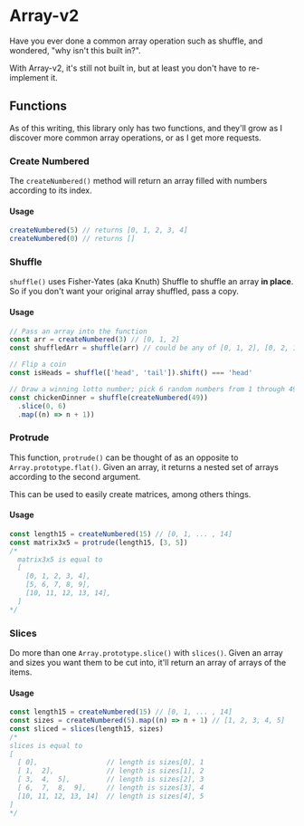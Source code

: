 # Array-v2

Have you ever done a common array operation such as shuffle, and wondered, "why isn't this built
in?".

With Array-v2, it's still not built in, but at least you don't have to re-implement it.

## Functions

As of this writing, this library only has two functions, and they'll grow as I discover more common
array operations, or as I get more requests.

### Create Numbered

The `createNumbered()` method will return an array filled with numbers according to its index.

#### Usage

```javascript
createNumbered(5) // returns [0, 1, 2, 3, 4]
createNumbered(0) // returns []
```

### Shuffle

`shuffle()` uses Fisher-Yates (aka Knuth) Shuffle to shuffle an array **in place**. So if you don't
want your original array shuffled, pass a copy.

#### Usage

```javascript
// Pass an array into the function
const arr = createNumbered(3) // [0, 1, 2]
const shuffledArr = shuffle(arr) // could be any of [0, 1, 2], [0, 2, 1], ... , [2, 1, 0]

// Flip a coin
const isHeads = shuffle(['head', 'tail']).shift() === 'head'

// Draw a winning lotto number; pick 6 random numbers from 1 through 49
const chickenDinner = shuffle(createNumbered(49))
  .slice(0, 6)
  .map((n) => n + 1))
```

### Protrude

This function, `protrude()` can be thought of as an opposite to `Array.prototype.flat()`. Given an
array, it returns a nested set of arrays according to the second argument.

This can be used to easily create matrices, among others things.

#### Usage

```javascript
const length15 = createNumbered(15) // [0, 1, ... , 14]
const matrix3x5 = protrude(length15, [3, 5])
/* 
  matrix3x5 is equal to 
  [
    [0, 1, 2, 3, 4],
    [5, 6, 7, 8, 9],
    [10, 11, 12, 13, 14],
  ]
*/
```

### Slices

Do more than one `Array.prototype.slice()` with `slices()`. Given an array and sizes you want them
to be cut into, it'll return an array of arrays of the items.

#### Usage

```javascript
const length15 = createNumbered(15) // [0, 1, ... , 14]
const sizes = createNumbered(5).map((n) => n + 1) // [1, 2, 3, 4, 5]
const sliced = slices(length15, sizes)
/*
slices is equal to 
[
  [ 0],                 // length is sizes[0], 1 
  [ 1,  2],             // length is sizes[1], 2
  [ 3,  4,  5],         // length is sizes[2], 3
  [ 6,  7,  8,  9],     // length is sizes[3], 4
  [10, 11, 12, 13, 14]  // length is sizes[4], 5
]
*/
```
